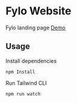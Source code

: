 # Fylo Website

Fylo landing page [Demo](https://fylo-tailwind-project.vercel.app/)

## Usage

Install dependencies

```
npm Install
```

Run Tailwind CLI

```
npm run watch
```

